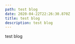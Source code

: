 ```yaml
---
path: test blog
date: 2020-04-22T22:26:30.870Z
title: test blog
description: test blog
---
```

test blog
